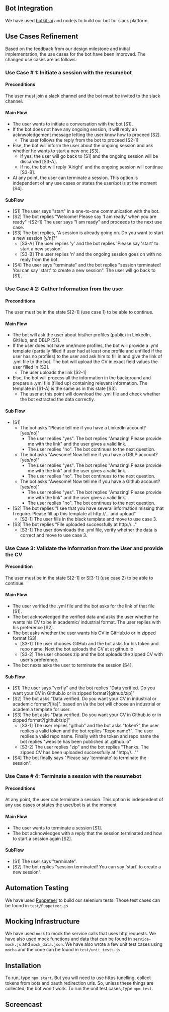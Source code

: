 ## Bot Integration
We have used [botkit-ai](https://botkit.ai) and nodejs to build our bot for slack platform. 

## Use Cases Refinement
Based on the feedback from our design milestone and initial implementation, the use cases for the bot have been improved.
The changed use cases are as follows:

### Use Case # 1: Initiate a session with the resumebot
#### Preconditions
The user must join a slack channel and the bot must be invited to the slack channel.

#### Main Flow
- The user wants to initiate a conversation with the bot [S1].
- If the bot does not have any ongoing session, it will reply an acknwoledgement message letting the user know how to proceed [S2].
	- The user follows the reply from the bot to proceed [S2-1]
- Else, the bot will inform the user about the ongoing session and ask whether he wants to start a new one.[S3].
	- If yes, the user will go back to [S1] and the ongoing session will be discarded [S3-A].
	- If no, the bot will reply 'Alright' and the ongoing session will continue [S3-B].
- At any point, the user can terminate a session. This option is independent of any use cases or states the user/bot is at the moment   [S4].


#### SubFlow
- [S1] The user says "start" in a one-to-one communication with the bot.
- [S2] The bot replies "Welcome! Please say 'I am ready' when you are ready"
	-[S2-1] The user says "I am ready" and proceeds to the next use case.
- [S3] The bot replies, "A session is already going on. Do you want to start a new session [y/n]?"
	- [S3-A] The user replies 'y' and the bot replies 'Please say 'start' to start a new session'.
	- [S3-B] The user replies 'n' and the ongoing session goes on with no reply from the bot.
- [S4] The user says "terminate" and the bot replies "session terminated! You can say 'start' to create a new session". The user will 		go back to [S1].
 
### Use Case # 2: Gather Information from the user
#### Preconditions
The user must be in the state S[2-1] \(use case 1\) to be able to continue.

#### Main Flow
- The bot will ask the user about his/her profiles (public) in LinkedIn, GitHub, and DBLP [S1]. 
- If the user does not have one/more profiles, the bot will provide a .yml template (partially filled if user had at least one profile and unfilled if the user has no profiles) to the user and ask him to fill in and give the link of .yml file to the bot. The bot will upload the CV in exact field values the user filled in [S2]. 
	- The user uploads the link [S2-1]
- Else, the bot will process all the information in the background and prepare a .yml file (filled up) containing relevant information. The template in [S1-A] is the same as in this state [S3].
	- The user at this point will download the .yml file and check whether the bot extracted the data correctly.

#### Sub Flow
- [S1] 
	- The bot asks "Please tell me if you have a LinkedIn account?[yes/no]"
		- The user replies "yes". The bot replies "Amazing! Please provide me with the link" and the user gives a valid link. 
		- The user replies "no". The bot continues to the next question.
	- The bot asks "Awesome! Now tell me if you have a DBLP account?[yes/no]"
		- The user replies "yes". The bot replies "Amazing! Please provide me with the link" and the user gives a valid link. 
		- The user replies "no". The bot continues to the next question.
	- The bot asks "Awesome! Now tell me if you have a Github account?[yes/no]"
		- The user replies "yes". The bot replies "Amazing! Please provide me with the link" and the user gives a valid link. 
		- The user replies "no". The bot continues to the next question.	
- [S2] The bot replies "I see that you have several information missing that I require. Please fill up this template at http://... and upload"
	- [S2-1] The user fills in the black template and move to use case 3.
- [S3] The bot replies "File uploaded successfully at http://..."
	- [S3-1] The user downloads the .yml file, verify whether the data is correct and move  to use case 3. 


### Use Case 3: Validate the Information from the User and provide the CV

#### Precondition
The user must be in the state S[2-1] or S[3-1] \(use case 2\) to be able to continue.

#### Main Flow
- The user verified the .yml file and the bot asks for the link of that file [S1].
- The bot acknowledged the verified data and asks the user whether he wants his CV to be in academic/ industrial format. The user replies with his preference [S2].
- The bot asks whether the user wants his CV in GitHub.io or in zipped format [S3]
	- [S3-1] The user chooses GitHub and the bot asks for his token and repo name. Next the bot uploads the CV at at github.io
	- [S3-2] The user chooses zip and the bot uploads the zipped CV with user's preference.
- The bot nexts asks the user to terminate the session [S4].

#### Sub Flow
- [S1] The user says "verfiy" and the bot replies "Data verified. Do you want your CV in Github.io or in zipped format?[github/zip]"
- [S2] The bot asks "Data verified. Do you want your CV in industrial or academic format?[i/a]". based on i/a the bot will choose an industrial or academia template for user.
- [S3] The bot asks "Data verified. Do you want your CV in Github.io or in zipped format?[github/zip]"
	- [S3-1] The user replies "github" and the bot asks "token?" the user replies a valid token and the bot replies "Repo name?". The user replies a valid repo name. Finally with the token and repo name  the bot replies "website has been published at <your github username>.github.io"
	- [S3-2] The user replies "zip" and the bot replies "Thanks. The zipped CV has been uploaded successfully at "http://...""
- [S4] The bot finally says "Please say \'terminate\' to terminate the session".

### Use Case # 4: Terminate a session with the resumebot

#### Preconditions
At any point, the user can terminate a session. This option is independent of any use cases or states the user/bot is at the moment

#### Main Flow
- The user wants to terminate a session [S1].
- The bot acknowledges with a reply that the session terminated and how to start a session again [S2]. 

#### SubFlow
- [S1] The user says "terminate".
- [S2] The bot replies "session terminated! You can say \'start\' to create a new session".

## Automation Testing
We have used [Puppeteer](https://github.com/GoogleChrome/puppeteer) to build our selenium tests. Those test cases can be found in ```test/Puppeteer.js```

## Mocking Infrastructure 
We have used ```nock``` to mock the service calls that uses http requests. We have also used mock functions and data that can be found in ```service-mock.js``` and ```mock_data.json```. We have also wrote a few unit test cases using ```mocha``` and the code can be found in ```test/unit_tests.js```.

## Installation
To run, type ```npm start```. But you will need to use https tunelling, collect tokens from bots and oauth redirection urls. So, unless these things are collected, the bot won't work.
To run the unit test cases, type ```npm test```.

## Screencast

